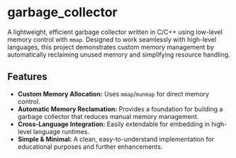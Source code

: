 # garbage_collector

A lightweight, efficient garbage collector written in C/C++ using low-level memory control with `mmap`. Designed to work seamlessly with high-level languages, this project demonstrates custom memory management by automatically reclaiming unused memory and simplifying resource handling.

## Features

- **Custom Memory Allocation:** Uses `mmap`/`munmap` for direct memory control.
- **Automatic Memory Reclamation:** Provides a foundation for building a garbage collector that reduces manual memory management.
- **Cross-Language Integration:** Easily extendable for embedding in high-level language runtimes.
- **Simple & Minimal:** A clean, easy-to-understand implementation for educational purposes and further enhancements.
